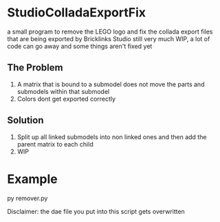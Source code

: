 # StudioColladaExportFix
a small program to remove the LEGO logo and fix the collada export files that are being exported by Bricklinks Studio
still very much WIP, a lot of code can go away and some things aren't fixed yet

## The Problem
1. A matrix that is bound to a submodel does not move the parts and submodels within that submodel
2. Colors dont get exported correctly

## Solution
1. Split up all linked submodels into non linked ones and then add the parent matrix to each child
2. WIP

# Example
py remover.py <dae file to edit>

Disclaimer: the dae file you put into this script gets overwritten

